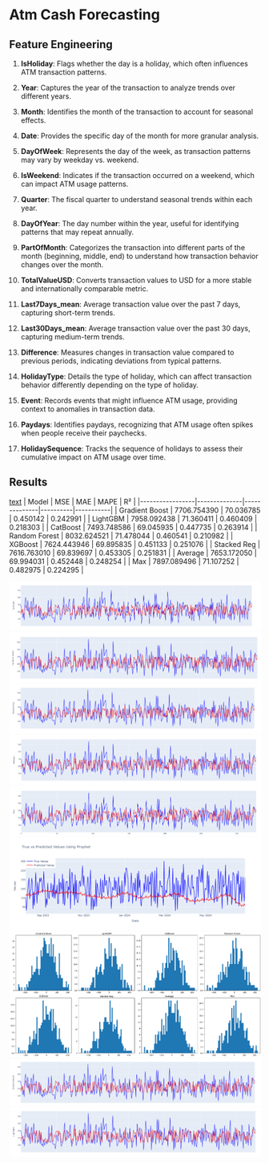 # Atm Cash Forecasting
## Feature Engineering


1. **IsHoliday**: Flags whether the day is a holiday, which often influences ATM transaction patterns.

2. **Year**: Captures the year of the transaction to analyze trends over different years.

3. **Month**: Identifies the month of the transaction to account for seasonal effects.

4. **Date**: Provides the specific day of the month for more granular analysis.

5. **DayOfWeek**: Represents the day of the week, as transaction patterns may vary by weekday vs. weekend.

6. **IsWeekend**: Indicates if the transaction occurred on a weekend, which can impact ATM usage patterns.

7. **Quarter**: The fiscal quarter to understand seasonal trends within each year.

8. **DayOfYear**: The day number within the year, useful for identifying patterns that may repeat annually.

9. **PartOfMonth**: Categorizes the transaction into different parts of the month (beginning, middle, end) to understand how transaction behavior changes over the month.

10. **TotalValueUSD**: Converts transaction values to USD for a more stable and internationally comparable metric.

11. **Last7Days_mean**: Average transaction value over the past 7 days, capturing short-term trends.

12. **Last30Days_mean**: Average transaction value over the past 30 days, capturing medium-term trends.

13. **Difference**: Measures changes in transaction value compared to previous periods, indicating deviations from typical patterns.

14. **HolidayType**: Details the type of holiday, which can affect transaction behavior differently depending on the type of holiday.

15. **Event**: Records events that might influence ATM usage, providing context to anomalies in transaction data.

16. **Paydays**: Identifies paydays, recognizing that ATM usage often spikes when people receive their paychecks.

17. **HolidaySequence**: Tracks the sequence of holidays to assess their cumulative impact on ATM usage over time.

## Results
[text](true_vs_predicted_models.html)
| Model           | MSE          | MAE          | MAPE     | R²        |
|-----------------|--------------|--------------|----------|-----------|
| Gradient Boost  | 7706.754390   | 70.036785     | 0.450142 | 0.242991  |
| LightGBM        | 7958.092438   | 71.360411     | 0.460409 | 0.218303  |
| CatBoost        | 7493.748586   | 69.045935     | 0.447735 | 0.263914  |
| Random Forest   | 8032.624521   | 71.478044     | 0.460541 | 0.210982  |
| XGBoost         | 7624.443946   | 69.895835     | 0.451133 | 0.251076  |
| Stacked Reg     | 7616.763010   | 69.839697     | 0.453305 | 0.251831  |
| Average         | 7653.172050   | 69.994031     | 0.452448 | 0.248254  |
| Max             | 7897.089496   | 71.107252     | 0.482975 | 0.224295  |


![alt text](<Screenshot 2024-07-25 193909.png>)
![alt text](<Screenshot 2024-07-25 193915.png>)
![alt text](<Screenshot 2024-07-25 193925.png>)
![alt text](<Screenshot 2024-07-25 193929.png>)
![alt text](<Screenshot 2024-07-25 193933.png>)
![alt text](ss.png) ![alt text](output.png)
![alt text](<Screenshot 2024-07-25 193855.png>)
![alt text](<Screenshot 2024-07-25 193903.png>)